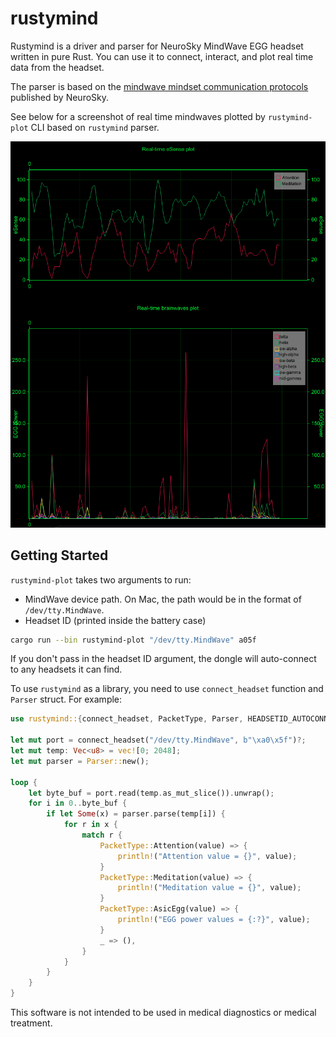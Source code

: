 # rustymind

Rustymind is a driver and parser for NeuroSky MindWave EGG headset written in pure Rust. You can use it to connect, interact, and plot real time data from the headset.

The parser is based on the [mindwave mindset communication protocols](./docs) published by NeuroSky.

See below for a screenshot of real time mindwaves plotted by `rustymind-plot` CLI based on `rustymind` parser.

![Real time plot screenshot](./docs/plot_demo.png)

## Getting Started

`rustymind-plot` takes two arguments to run:

- MindWave device path. On Mac, the path would be in the format of `/dev/tty.MindWave`.
- Headset ID (printed inside the battery case)

```sh
cargo run --bin rustymind-plot "/dev/tty.MindWave" a05f
```

If you don't pass in the headset ID argument, the dongle will auto-connect to any headsets it can find.

To use `rustymind` as a library, you need to use `connect_headset` function and `Parser` struct. For example:

```rust
use rustymind::{connect_headset, PacketType, Parser, HEADSETID_AUTOCONNECT};

let mut port = connect_headset("/dev/tty.MindWave", b"\xa0\x5f")?;
let mut temp: Vec<u8> = vec![0; 2048];
let mut parser = Parser::new();

loop {
    let byte_buf = port.read(temp.as_mut_slice()).unwrap();
    for i in 0..byte_buf {
        if let Some(x) = parser.parse(temp[i]) {
            for r in x {
                match r {
                    PacketType::Attention(value) => {
                        println!("Attention value = {}", value);
                    }
                    PacketType::Meditation(value) => {
                        println!("Meditation value = {}", value);
                    }
                    PacketType::AsicEgg(value) => {
                        println!("EGG power values = {:?}", value);
                    }
                    _ => (),
                }
            }
        }
    }
}
```

This software is not intended to be used in medical diagnostics or medical
treatment.

